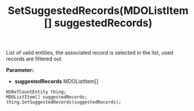 ﻿---
uid: crmscript_ref_NSRefCountEntity_SetSuggestedRecords
title: SetSuggestedRecords(MDOListItem[] suggestedRecords)
intellisense: NSRefCountEntity.SetSuggestedRecords
keywords: NSRefCountEntity, GetSuggestedRecords
so.topic: reference
---

List of valid entities, the associated record is selected in the list, used records are filtered out

**Parameter:** 
 - **suggestedRecords** MDOListItem[]

```crmscript
NSRefCountEntity thing;
MDOListItem[] suggestedRecords;
thing.SetSuggestedRecords(suggestedRecords);
```

